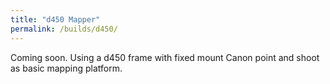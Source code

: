 ```yaml
---
title: "d450 Mapper"
permalink: /builds/d450/
---
```


Coming soon.  Using a d450 frame with fixed mount Canon point and shoot as basic mapping platform. 